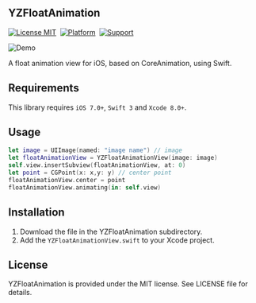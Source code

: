 ## YZFloatAnimation

[![License MIT](https://img.shields.io/badge/license-MIT-green.svg?style=flat)](https://raw.githubusercontent.com/coolryze/YZFloatAnimation/master/LICENSE)&nbsp;
[![Platform](https://img.shields.io/badge/platform-iOS-lightgrey.svg)](https://www.apple.com/nl/ios/)&nbsp;
[![Support](https://img.shields.io/badge/support-iOS%207%2B%20-blue.svg?style=flat)](https://www.apple.com/nl/ios/)&nbsp;

![Demo](https://raw.github.com/coolryze/YZFloatAnimation/master/YZFloatAnimationDemo/Demo.gif)

A float animation view for iOS, based on CoreAnimation, using Swift.


## Requirements

This library requires `iOS 7.0+`, `Swift 3` and `Xcode 8.0+`.


## Usage

```swift
let image = UIImage(named: "image name") // image
let floatAnimationView = YZFloatAnimationView(image: image)
self.view.insertSubview(floatAnimationView, at: 0)
let point = CGPoint(x: x,y: y) // center point
floatAnimationView.center = point
floatAnimationView.animating(in: self.view)
```


## Installation

1. Download the file in the YZFloatAnimation subdirectory.
2. Add the `YZFloatAnimationView.swift` to your Xcode project.


## License

YZFloatAnimation is provided under the MIT license. See LICENSE file for details.